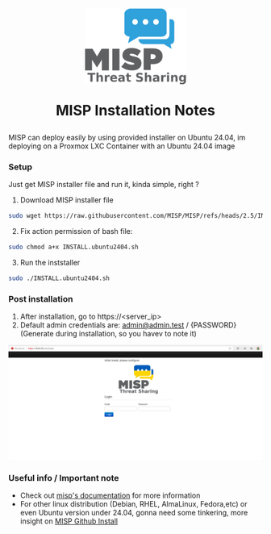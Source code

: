 <h1 align="center">
<img src=https://github.com/phamthanhsang-cs/SOC-in-my-Pocket/blob/main/images/logos/misp-logo.png alt="logo" width="200" height="150">


MISP Installation Notes

</h1>

MISP can deploy easily by using provided installer on Ubuntu 24.04, im deploying on a Proxmox LXC Container with an Ubuntu 24.04 image
### Setup
Just get MISP installer file and run it, kinda simple, right ? 

1. Download MISP installer file
```bash
sudo wget https://raw.githubusercontent.com/MISP/MISP/refs/heads/2.5/INSTALL/INSTALL.ubuntu2404.sh
```

2. Fix action permission of bash file: 
```bash
sudo chmod a+x INSTALL.ubuntu2404.sh                      
```

3. Run the inststaller
```bash
sudo ./INSTALL.ubuntu2404.sh      
```



### Post installation 
1. After installation, go to https://<server_ip> 
2. Default admin credentials are: admin@admin.test / {PASSWORD} (Generate during installation, so you havev to note it)
   
![Admin account setup](https://github.com/phamthanhsang-cs/SOC-in-my-Pocket/blob/main/images/misp/misp-login.png)

### Useful info / Important note
* Check out [misp's documentation](https://www.misp-project.org/documentation/) for more information
* For other linux distribution (Debian, RHEL, AlmaLinux, Fedora,etc) or even Ubuntu version under 24.04, gonna need some tinkering, more insight on [MISP Github Install](https://github.com/MISP/MISP)

